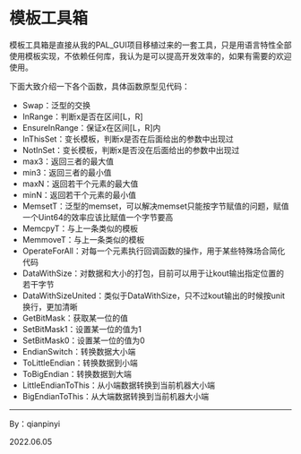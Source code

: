 # 模板工具箱

​		模板工具箱是直接从我的PAL_GUI项目移植过来的一套工具，只是用语言特性全部使用模板实现，不依赖任何库，我认为是可以提高开发效率的，如果有需要的欢迎使用。

下面大致介绍一下各个函数，具体函数原型见代码：

* Swap：泛型的交换
* InRange：判断x是否在区间[L，R]
* EnsureInRange：保证x在区间[L，R]内
* InThisSet：变长模板，判断x是否在后面给出的参数中出现过
* NotInSet：变长模板，判断x是否没在后面给出的参数中出现过
* max3：返回三者的最大值
* min3：返回三者的最小值
* maxN：返回若干个元素的最大值
* minN：返回若干个元素的最小值
* MemsetT：泛型的memset，可以解决memset只能按字节赋值的问题，赋值一个Uint64的效率应该比赋值一个字节要高
* MemcpyT：与上一条类似的模板
* MemmoveT：与上一条类似的模板
* OperateForAll：对每一个元素执行回调函数的操作，用于某些特殊场合简化代码
* DataWithSize：对数据和大小的打包，目前可以用于让kout输出指定位置的若干字节
* DataWithSizeUnited：类似于DataWithSize，只不过kout输出的时候按unit换行，更加清晰
* GetBitMask：获取某一位的值
* SetBitMask1：设置某一位的值为1
* SetBitMask0：设置某一位的值为0
* EndianSwitch：转换数据大小端
* ToLittleEndian：转换数据到小端
* ToBigEndian：转换数据到大端
* LittleEndianToThis：从小端数据转换到当前机器大小端
* BigEndianToThis：从大端数据转换到当前机器大小端







-----------------

By：qianpinyi

2022.06.05
